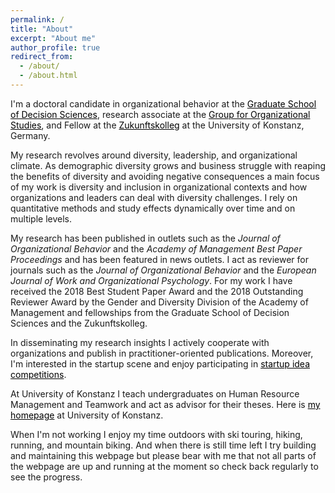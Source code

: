 ```yaml
---
permalink: /
title: "About"
excerpt: "About me"
author_profile: true
redirect_from: 
  - /about/
  - /about.html
---
```



I'm a doctoral candidate in organizational behavior at the <a style='color: black;' href='https://www.gsds.uni-konstanz.de/'>Graduate School of Decision Sciences</a>, research associate at the <a style='color: black;' href='https://www.polver.uni-konstanz.de/en/kunze/'>Group for Organizational Studies</a>, and Fellow at the <a style='color: black;' href='https://www.uni-konstanz.de/zukunftskolleg/'>Zukunftskolleg</a> at the University of Konstanz, Germany.


My research revolves around diversity, leadership, and organizational climate. As demographic diversity grows and business struggle with reaping the benefits of diversity and avoiding negative consequences a main focus of my work is diversity and inclusion in organizational contexts and how organizations and leaders can deal with diversity challenges. I rely on quantitative methods and study effects dynamically over time and on multiple levels. 


My research has been published in outlets such as the *Journal of Organizational Behavior* and the *Academy of Management Best Paper Proceedings* and has been featured in news outlets. I act as reviewer for journals such as the *Journal of Organizational Behavior* and the *European Journal of Work and Organizational Psychology*. For my work I have received the 2018 Best Student Paper Award and the 2018 Outstanding Reviewer Award by the Gender and Diversity Division of the Academy of Management and fellowships from the Graduate School of Decision Sciences and the Zukunftskolleg. 


In disseminating my research insights I actively cooperate with organizations and publish in practitioner-oriented publications. Moreover, I'm interested in the startup scene and enjoy participating in <a style='color: black;' href='https://www.uni-konstanz.de/en/university/news-and-media/current-announcements/news/news-in-detail/Auf-ins-Silicon-Valley/'>startup idea competitions</a>. 


At University of Konstanz I teach undergraduates on Human Resource Management and Teamwork and act as advisor for their theses. Here is <a style='color: black;' href='https://www.polver.uni-konstanz.de/en/kunze/team/research-associates/research-associates/max-reinwald/'>my homepage</a> at University of Konstanz.


When I'm not working I enjoy my time outdoors with ski touring, hiking, running, and mountain biking. And when there is still time left I try building and maintaining this webpage but please bear with me that not all parts of the webpage are up and running at the moment so check back regularly to see the progress.

